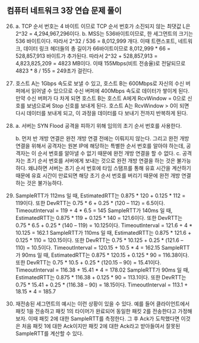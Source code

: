 ## 컴퓨터 네트워크 3장 연습 문제 풀이


26. 
    a. TCP 순서 번호는 4 바이트 이므로 TCP 순서 번호가 소진되지 않는 최댓값 L은 2^32 = 4,294,967,296이다.
    b. MSS는 536바이트이므로, 한 세그먼트의 크기는 536 바이트이다. 따라서 2^32 / 536 = 8,012,999 개다. 이때 트랜스포트, 네트워크, 데이터 링크 헤더들의 총 길이가 66바이트이므로 8,012,999 * 66 = 528,857,913 바이트가 추가된다. 따라서 2^32 + 528,857,913 = 4,823,825,209 = 4823 MB이다. 이때 155Mbps(비트 전송율)로 전달되므로 4823 * 8 / 155 = 249초가 걸린다.

28.
    호스트 A는 1Gbps 속도로 보낼 수 있고, 호스트 B는 600Mbps로 자신의 수신 버퍼에서 읽어낼 수 있으므로 수신 버퍼에 400Mbps 속도로 데이터가 쌓이게 된다. 만약 수신 버퍼가 다 차게 되면 호스트 B는 호스트 A에게 RcvWindow = 0으로 신호를 보냄으로써 Stop 신호를 보내게 된다. 호스트 A는 RcvWindow > 0이 되면 다시 데이터를 보내게 되고, 이 과정을 데이터를 다 보내기 전까지 반복하게 된다.

29. 
    a. 서버는 SYN Flood 공격을 피하기 위해 임의의 초기 순서 번호를 사용한다.

    b. 먼저 반 개방 연결은 완전 개방 연결 전에는 이뤄지지 않는다. 그리고 완전 개방 연결을 위해서 공격자는 원본 IP에 해당하는 특별한 순서 번호를 알아야 하는데, 공격자는 이 순서 번호를 알아낼 수 없기 때문에 완전 개방 연결을 할 수 없다.
    c. 공격자는 초기 순서 번호를 서버에게 보내는 것으로 완전 개방 연결을 하는 것은 불가능하다. 왜냐하면 서버는 초기 순서 번호에 타임 스탬프를 통해 유효 시간을 계산하기 때문에 유효 시간이 만료되면 해당 초기 순서 번호를 버리기 때문에 완전 개방 연결하는 것은 불가능하다.

31. 
    SampleRTT가 112ms 일 때, EstimatedRTT는 0.875 * 120 + 0.125 * 112 = 119이다. 또한 DevRTT는 0.75 * 6 + 0.25 * (120 – 112) = 6.5이다.
    TimeoutInterval = 119 + 4 * 6.5 = 145
    SampleRTT가 140ms 일 때, EstimatedRTT는 0.875 * 119 + 0.125 * 140 = 121.6이다. 또한 DevRTT는 0.75 * 6.5 + 0.25 * (140 – 119) = 10.125이다.
    TimeoutInterval = 121.6 + 4 * 10.125 = 162.1
    SampleRTT가 110ms 일 때, EstimatedRTT는 0.875 * 121.6 + 0.125 * 110 = 120.15이다. 또한 DevRTT는 0.75 * 10.125 + 0.25 * (121.6 – 110) = 10.5이다.
    TimeoutInterval = 120.15 + 10.5 * 4 = 162.15
    SampleRTT가 90ms 일 때, EstimatedRTT는 0.875 * 120.15 + 0.125 * 90 = 116.38이다.
    또한 DevRTT는 0.75 * 10.5 + 0.25 * (120.15 – 90) = 15.41이다.
    TimeoutInterval = 116.38 + 15.41 * 4 = 178.02
    SampleRTT가 90ms 일 때, EstimatedRTT는 0.875 * 116.38 + 0.125 * 90 = 113.1이다.
    또한 DevRTT는 0.75 * 15.41 + 0.25 * (116.38 – 90) = 18.15이다.
    TimeoutInterval = 113.1 + 18.15 * 4 = 185.7

33.
    재전송된 세그먼트의 예시는 이런 상황이 있을 수 있다. 예를 들어 클라이언트에서 패킷 1을 전송하고 패킷 1의 타이머가 완료되어 동일한 패킷 2를 전송한다고 가정해보자. 이때 패킷 2에 대한 SampleRTT를 측정한다. 그 후 Ack가 도착했다면 이것은 처음 패킷 1에 대한 Ack이지만 패킷 2에 대한 Ack라고 받아들여서 잘못된 SampleRTT를 계산할 수 있다.